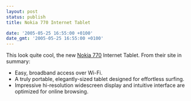 ```yaml
---
layout: post
status: publish
title: Nokia 770 Internet Tablet

date: '2005-05-25 16:55:00 +0100'
date_gmt: '2005-05-25 16:55:00 +0100'
---
```

This look quite cool, the new <a href="http://www.nokia.com/nokia/0,1522,,00.html?orig=/770" target="_blank">Nokia 770</a> Internet Tablet.
From their site in summary:
- Easy, broadband access over Wi-Fi. <br>
- A truly portable, elegantly-sized tablet designed for effortless surfing. <br>
- Impressive hi-resolution widescreen display and intuitive interface are optimized for online browsing.
